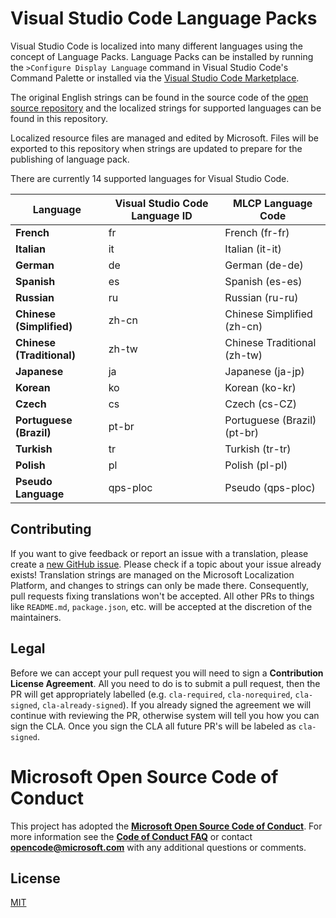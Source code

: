 # Visual Studio Code Language Packs

Visual Studio Code is localized into many different languages using the concept
of Language Packs. Language Packs can be installed by running the
`>Configure Display Language` command in Visual Studio Code's Command Palette or
installed via the
[Visual Studio Code Marketplace](https://marketplace.visualstudio.com/search?target=VSCode&category=Language%20Packs&sortBy=Installs).

The original English strings can be found in the source code of the
[open source repository](https://github.com/microsoft/vscode) and the localized
strings for supported languages can be found in this repository.

Localized resource files are managed and edited by Microsoft. Files will be
exported to this repository when strings are updated to prepare for the
publishing of language pack.

There are currently 14 supported languages for Visual Studio Code.

| Language                  | Visual Studio Code Language ID | MLCP Language Code          |
| ------------------------- | ------------------------------ | --------------------------- |
| **French**                | fr                             | French (fr-fr)              |
| **Italian**               | it                             | Italian (it-it)             |
| **German**                | de                             | German (de-de)              |
| **Spanish**               | es                             | Spanish (es-es)             |
| **Russian**               | ru                             | Russian (ru-ru)             |
| **Chinese (Simplified)**  | zh-cn                          | Chinese Simplified (zh-cn)  |
| **Chinese (Traditional)** | zh-tw                          | Chinese Traditional (zh-tw) |
| **Japanese**              | ja                             | Japanese (ja-jp)            |
| **Korean**                | ko                             | Korean (ko-kr)              |
| **Czech**                 | cs                             | Czech (cs-CZ)               |
| **Portuguese (Brazil)**   | pt-br                          | Portuguese (Brazil) (pt-br) |
| **Turkish**               | tr                             | Turkish (tr-tr)             |
| **Polish**                | pl                             | Polish (pl-pl)              |
| **Pseudo Language**       | qps-ploc                       | Pseudo (qps-ploc)           |

## Contributing

If you want to give feedback or report an issue with a translation, please
create a [new GitHub issue](https://github.com/microsoft/vscode-loc/issues/new).
Please check if a topic about your issue already exists! Translation strings are
managed on the Microsoft Localization Platform, and changes to strings can only
be made there. Consequently, pull requests fixing translations won't be
accepted. All other PRs to things like `README.md`, `package.json`, etc. will be
accepted at the discretion of the maintainers.

## Legal

Before we can accept your pull request you will need to sign a **Contribution
License Agreement**. All you need to do is to submit a pull request, then the PR
will get appropriately labelled (e.g. `cla-required`, `cla-norequired`,
`cla-signed`, `cla-already-signed`). If you already signed the agreement we will
continue with reviewing the PR, otherwise system will tell you how you can sign
the CLA. Once you sign the CLA all future PR's will be labeled as `cla-signed`.

# Microsoft Open Source Code of Conduct

This project has adopted the
[**Microsoft Open Source Code of Conduct**](https://opensource.microsoft.com/codeofconduct/).
For more information see the
[**Code of Conduct FAQ**](https://opensource.microsoft.com/codeofconduct/faq/)
or contact [**opencode@microsoft.com**](mailto:opencode@microsoft.com) with any
additional questions or comments.

## License

[MIT](LICENSE.md)
